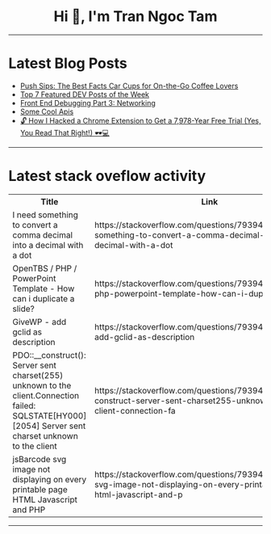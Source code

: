 <h1 align="center">Hi 👋, I'm Tran Ngoc Tam</h1>

---

# Latest Blog Posts 
<!-- BLOG-POST-LIST:START -->
- [Push Sips: The Best Facts Car Cups for On-the-Go Coffee Lovers](https://dev.to/milesneeze7/push-sips-the-best-facts-car-cups-for-on-the-go-coffee-lovers-561l)
- [Top 7 Featured DEV Posts of the Week](https://dev.to/devteam/top-7-featured-dev-posts-of-the-week-gk6)
- [Front End Debugging Part 3: Networking](https://dev.to/codenameone/front-end-debugging-part-3-networking-4bii)
- [Some Cool Apis](https://dev.to/djones/some-cool-apis-1na8)
- [🔓 How I Hacked a Chrome Extension to Get a 7,978-Year Free Trial &lpar;Yes, You Read That Right!&rpar; 🕶️💻](https://dev.to/jacksonkasi/how-i-hacked-a-chrome-extension-to-get-a-7978-year-free-trial-yes-you-read-that-right-156h)
<!-- BLOG-POST-LIST:END -->

---

# Latest stack oveflow activity
<table>
  <tr><th>Title</th><th>Link</th></tr>
  <!-- STACKOVERFLOW:START --><tr><td>I need something to convert a comma decimal into a decimal with a dot</td><td>https://stackoverflow.com/questions/79394616/i-need-something-to-convert-a-comma-decimal-into-a-decimal-with-a-dot</td></tr><tr><td>OpenTBS / PHP / PowerPoint Template - How can i duplicate a slide?</td><td>https://stackoverflow.com/questions/79394568/opentbs-php-powerpoint-template-how-can-i-duplicate-a-slide</td></tr><tr><td>GiveWP - add gclid as description</td><td>https://stackoverflow.com/questions/79394551/givewp-add-gclid-as-description</td></tr><tr><td>PDO::__construct&lpar;&rpar;: Server sent charset&lpar;255&rpar; unknown to the client.Connection failed: SQLSTATE[HY000] [2054] Server sent charset unknown to the client</td><td>https://stackoverflow.com/questions/79394522/pdo-construct-server-sent-charset255-unknown-to-the-client-connection-fa</td></tr><tr><td>jsBarcode svg image not displaying on every printable page HTML Javascript and PHP</td><td>https://stackoverflow.com/questions/79394473/jsbarcode-svg-image-not-displaying-on-every-printable-page-html-javascript-and-p</td></tr><!-- STACKOVERFLOW:END -->
</table>

---


